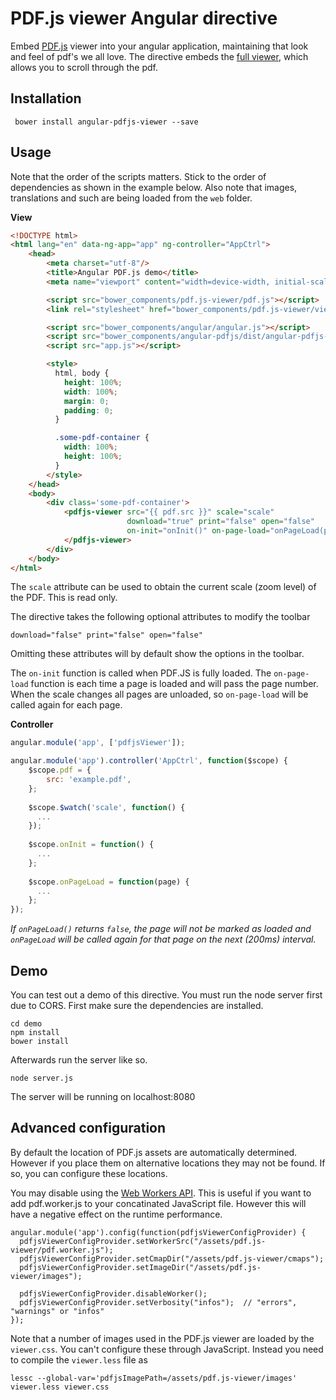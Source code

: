 # PDF.js viewer Angular directive

Embed [PDF.js](https://mozilla.github.io/pdf.js/) viewer into your angular application, maintaining that look and feel
of pdf's we all love. The directive embeds the [full viewer](https://mozilla.github.io/pdf.js/web/viewer.html), which
allows you to scroll through the pdf.

## Installation

     bower install angular-pdfjs-viewer --save

## Usage

Note that the order of the scripts matters. Stick to the order of dependencies as shown in the example below. Also note
that images, translations and such are being loaded from the `web` folder.

**View**
```html
<!DOCTYPE html>
<html lang="en" data-ng-app="app" ng-controller="AppCtrl">
    <head>
        <meta charset="utf-8"/>
        <title>Angular PDF.js demo</title>
        <meta name="viewport" content="width=device-width, initial-scale=1">

        <script src="bower_components/pdf.js-viewer/pdf.js"></script>
        <link rel="stylesheet" href="bower_components/pdf.js-viewer/viewer.css">

        <script src="bower_components/angular/angular.js"></script>
        <script src="bower_components/angular-pdfjs/dist/angular-pdfjs-viewer.js"></script>
        <script src="app.js"></script>

        <style>
          html, body {
            height: 100%;
            width: 100%;
            margin: 0;
            padding: 0;
          }

          .some-pdf-container {
            width: 100%;
            height: 100%;
          }
        </style>
    </head>
    <body>
        <div class='some-pdf-container'>
            <pdfjs-viewer src="{{ pdf.src }}" scale="scale"
                          download="true" print="false" open="false"
                          on-init="onInit()" on-page-load="onPageLoad(page)">
            </pdfjs-viewer>
        </div>
    </body>
</html>
```

The `scale` attribute can be used to obtain the current scale (zoom level) of the PDF. This is read only.

The directive takes the following optional attributes to modify the toolbar

    download="false" print="false" open="false"

Omitting these attributes will by default show the options in the toolbar.

The `on-init` function is called when PDF.JS is fully loaded. The `on-page-load` function is each time a page is
loaded and will pass the page number. When the scale changes all pages are unloaded, so `on-page-load` will be called
again for each page.

**Controller**
```js
angular.module('app', ['pdfjsViewer']);

angular.module('app').controller('AppCtrl', function($scope) {
    $scope.pdf = {
        src: 'example.pdf',
    };
    
    $scope.$watch('scale', function() {
      ...
    });
    
    $scope.onInit = function() {
      ...
    };
    
    $scope.onPageLoad = function(page) {
      ...
    };
});
```

_If `onPageLoad()` returns `false`, the page will not be marked as loaded and `onPageLoad` will be called again for
that page on the next (200ms) interval._

## Demo

You can test out a demo of this directive. You must run the node server first due to CORS. First make sure
 the dependencies are installed.

    cd demo
    npm install
    bower install

Afterwards run the server like so.

    node server.js

The server will be running on localhost:8080

## Advanced configuration

By default the location of PDF.js assets are automatically determined. However if you place them on alternative
locations they may not be found. If so, you can configure these locations.

You may disable using the [Web Workers API](https://developer.mozilla.org/en-US/docs/Web/API/Web_Workers_API).
This is useful if you want to add pdf.worker.js to your concatinated JavaScript file. However this will have a
negative effect on the runtime performance.

    angular.module('app').config(function(pdfjsViewerConfigProvider) {
      pdfjsViewerConfigProvider.setWorkerSrc("/assets/pdf.js-viewer/pdf.worker.js");
      pdfjsViewerConfigProvider.setCmapDir("/assets/pdf.js-viewer/cmaps");
      pdfjsViewerConfigProvider.setImageDir("/assets/pdf.js-viewer/images");
      
      pdfjsViewerConfigProvider.disableWorker();
      pdfjsViewerConfigProvider.setVerbosity("infos");  // "errors", "warnings" or "infos"
    });

Note that a number of images used in the PDF.js viewer are loaded by the `viewer.css`. You can't configure these
through JavaScript. Instead you need to compile the `viewer.less` file as

    lessc --global-var='pdfjsImagePath=/assets/pdf.js-viewer/images' viewer.less viewer.css

